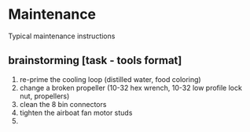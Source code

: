 Maintenance
======

Typical maintenance instructions

## brainstorming [task - tools format]
1. re-prime the cooling loop (distilled water, food coloring)
2. change a broken propeller (10-32 hex wrench, 10-32 low profile lock nut, propellers)
3. clean the 8 bin connectors
4. tighten the airboat fan motor studs
5. 